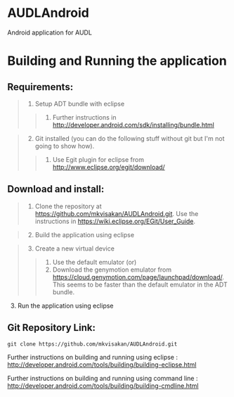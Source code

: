 AUDLAndroid
===========

Android application for AUDL


Building and Running the application
===================================

Requirements:
-----------------------

>1) Setup ADT bundle with eclipse
>>1) Further instructions in http://developer.android.com/sdk/installing/bundle.html

>2) Git installed (you can do the following stuff without git but I'm not going to show how).
>>1) Use Egit plugin for eclipse from http://www.eclipse.org/egit/download/

Download and install:
-----------------------

>1) Clone the repository at https://github.com/mkvisakan/AUDLAndroid.git. Use the instructions in https://wiki.eclipse.org/EGit/User_Guide.

>2) Build the application using eclipse

>3) Create a new virtual device
>>1) Use the default emulator (or)
>>2) Download the genymotion emulator from https://cloud.genymotion.com/page/launchpad/download/. This seems to be faster than the default emulator in the ADT bundle.

3) Run the application using eclipse


Git Repository Link:
---------------------
```
git clone https://github.com/mkvisakan/AUDLAndroid.git
```


Further instructions on building and running using eclipse : 
http://developer.android.com/tools/building/building-eclipse.html

Further instructions on building and running using command line :
http://developer.android.com/tools/building/building-cmdline.html

